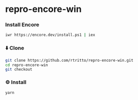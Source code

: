 # repro-encore-win

### Install Encore
```sh
iwr https://encore.dev/install.ps1 | iex
```

### ⬇️ Clone
```sh
git clone https://github.com/rtritto/repro-encore-win.git
cd repro-encore-win
git checkout 
```

### ⚙️ Install
```sh
yarn
```
